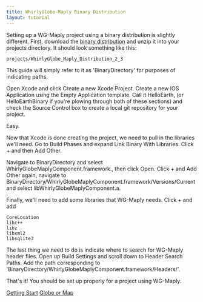 ```yaml
---
title: WhirlyGlobe-Maply Binary Distribution
layout: tutorial
---
```


Setting up a WG-Maply project using a binary distribution is slightly different. First, download the [binary distribution](https://s3-us-west-1.amazonaws.com/whirlyglobemaplydistribution/WhirlyGlobe-MaplyDistribution_2_3_beta2.zip) and unzip it into your projects directory. It should look something like this:

    projects/WhirlyGlobe_Maply_Distribution_2_3

This guide will simply refer to it as 'BinaryDirectory' for purposes of indicating paths.

Open Xcode and click Create a new Xcode Project. Create a new IOS Application using the Empty Application template. Call it HelloEarth, (or HelloEarthBinary if you're plowing through both of these sections) and check the Source Control box to create a local git repository for your project.

Easy.

Now that Xcode is done creating the project, we need to pull in the libraries we'll need. Go to Build Phases and expand Link Binary With Libraries. Click + and then Add Other.

Navigate to BinaryDirectory and select WhirlyGlobeMaplyComponent.framework., then click Open. Click + and Add Other again, navigate to BinaryDirectory/WhirlyGlobeMaplyComponent.framework/Versions/Current and select libWhirlyGlobeMaplyComponent.a. 

Finally, we'll need to add some libraries that WG-Maply needs. Click + and add

    CoreLocation
    libc++
    libz
    libxml2
    libsqlite3

The last thing we need to do is indicate where to search for WG-Maply header files. Open up Build Settings and scroll down to Header Search Paths. Add the path corresponding to 'BinaryDirectory/WhirlyGlobeMaplyComponent.framework/Headers/'.

That's it! You should be set up properly for a project using WG-Maply.

[Getting Start](getting_started.html) [Globe or Map](globe_or_map.html)
